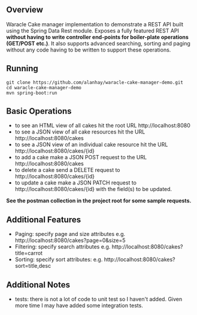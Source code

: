 ## Overview

Waracle Cake manager implementation to demonstrate a REST API built using the Spring Data Rest module. Exposes a fully featured REST API **without having to write controller end-points for boiler-plate operations (GET/POST etc.)**. It also supports advanced searching, sorting and paging without any code having to be written to support these operations.

## Running
```
git clone https://github.com/alanhay/waracle-cake-manager-demo.git
cd waracle-cake-manager-demo
mvn spring-boot:run
```

## Basic Operations

+ to see an HTML view of all cakes hit the root URL http://localhost:8080
+ to see a JSON view of all cake resources hit the URL http://localhost:8080/cakes
+ to see a JSON view of an individual cake resource hit the URL http://localhost:8080/cakes/{id}
+ to add a cake make a JSON POST request to the URL http://localhost:8080/cakes
+ to delete a cake send a DELETE request to http://localhost:8080/cakes/{id}
+ to update a cake make a JSON PATCH request to http://localhost:8080/cakes/{id} with the field(s) to be updated.

**See the postman collection in the project root for some sample requests.**

## Additional Features

+ Paging: specify page and size attributes e.g. http://localhost:8080/cakes?page=0&size=5
+ Filtering: specify search attributes e.g. http://localhost:8080/cakes?title=carrot
+ Sorting: specify sort attributes: e.g. http://localhost:8080/cakes?sort=title,desc

## Additional Notes

+ tests: there is not a lot of code to unit test so I haven't added. Given more time I may have added some integration tests.
